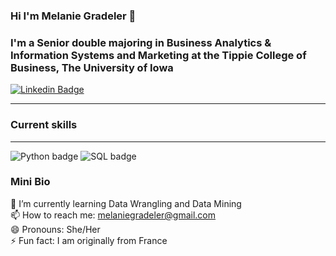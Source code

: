 ### Hi I'm Melanie Gradeler 👋
### I'm a Senior double majoring in Business Analytics & Information Systems and Marketing at the Tippie College of Business, The University of Iowa

[![Linkedin Badge](https://img.shields.io/badge/-LinkedIn-0e76a8?style=flat-square&logo=Linkedin&logoColor=white)](www.linkedin.com/in/melanie-gradeler)

---  

### Current skills
---
![Python badge](https://img.shields.io/static/v1?message=Python&logo=Python&labelColor=3776AB&color=3776AB&logoColor=white&label=%20&style=for-the-badge) ![SQL badge](https://img.shields.io/static/v1?message=SQL&logo=SQL&labelColor=3776AB&color=3776AB&logoColor=white&label=%20&style=for-the-badge) 

### Mini Bio  
🌱 I’m currently learning Data Wrangling and Data Mining  
📫 How to reach me: melaniegradeler@gmail.com  
😄 Pronouns: She/Her  
⚡ Fun fact: I am originally from France  
